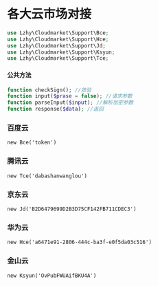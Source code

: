 # 各大云市场对接

```php
use Lzhy\Cloudmarket\Support\Bce;
use Lzhy\Cloudmarket\Support\Hce;
use Lzhy\Cloudmarket\Support\Jd;
use Lzhy\Cloudmarket\Support\Ksyun;
use Lzhy\Cloudmarket\Support\Tce;
```

#### 公共方法
```php
function checkSign(); //效验
function input($prase = false); //请求参数
function parseInput($input); //解析加密参数
function response($data); //返回
```

### 百度云
`new Bce('token')`
### 腾讯云
`new Tce('dabashanwanglou')`
### 京东云
`new Jd('B2D6479699D2B3D75CF142FB711CDEC3')`
### 华为云
`new Hce('a6471e91-2806-444c-ba3f-e0f5da03c516')`
### 金山云
`new Ksyun('OvPubFWUAifBKU4A')`
